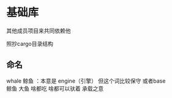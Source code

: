 
基础库 
======
其他成员项目来共同依赖他

照抄cargo目录结构


命名
-----
whale  鲸鱼 ：本意是 engine（引擎）  但这个词比较保守
       或者base  
       鲸鱼 大鱼  啥都吃  啥都可以驮着 承载之意  
  
